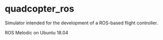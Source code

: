 # quadcopter_ros

Simulator intended for the development of a ROS-based flight controller.

ROS Melodic on Ubuntu 18.04

